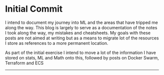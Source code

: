 # Initial Commit

I intend to document my journey into ML and the areas that have tripped me along the way. This blog is largely to serve as a documentation of the notes I took along the way, my mistakes and cheatsheets. 
My goals with these posts are not aimed at writing but as a means to migrate lot of the resources I store as references to a more permanent location.

As part of the initial exercise I intend to move a lot of the information I have stored on stats, ML and Math onto this, followed by posts on Docker Swarm, Terraform and ECS

---
